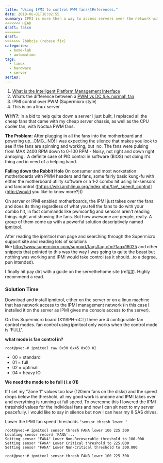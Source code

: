 ```yaml
---
title: "Using IPMI to control PWM fans\tReferences:"
date: 2018-06-01T10:02:55
summary: IPMI is more then a way to access servers over the network without them powered up (lights out, out of band etc).  It is an Intelligent Platform Management Interface,  it can be used to interface with the hardware layer in ways the OS can't.  Let's use it  to control some fans.
<<<<<<< HEAD
draft: false
=======
draft:
>>>>>>> 7b0bc1a (rebase fix)
categories:
  - home-lab
  - automation
tags:
  - linux
  - hardware
  - server
series:
---
```


1. [What is the Intelligent Platform Management Interface](https://en.wikipedia.org/wiki/Intelligent_Platform_Management_Interface)
2. Whats the difference between a [PWM vs DC (i.e. normal) fan](http://www.tomshardware.com/answers/id-3151794/confused-pwm-mode-fans-asus-bios.html)
3. IPMI control over PWM (Supermicro style)
4. This is on a linux server

**WHY?**:
In a bid to help quite down a server I just built, I replaced all the cheap fans that came with my cheap server chassis, as well as the CPU cooler fan, with Noctua PWM fans.

**The Problem:**
After plugging in all the fans into the motherboard and powering up...OMG...NO! I was expecting the silence that makes you look to see if the fans are spinning and working, but  no. The fans were pulsing from MAX 2400 RPM down to 0-100 RPM - Noisy, not right and down right annoying.  A definite case of PID control in software (BIOS) not doing it's thing and in need of a helping hand.

**Falling down the Rabbit Hole**
On consumer and most workstation motherboards with PWM headers and fans, some fairly basic kung-fu with either the motherboard utility software or a 1-2 combo hit using lm-sensors and fancontrol ([https://wiki.archlinux.org/index.php/fan\_speed\_control](http://would you like to know more?)))

On server or IPMI enabled motherboards, the IPMI just takes over the fans and does its thing regardless of what you tell the fans to do with your combo hit, in fact commands like pwmconfig and sensors aren't reading things right and showing the fans. But how awesome are people, really. A group of them come up with a powerful solution descriptively named [ipmitool](https://github.com/ipmitool/ipmitool).

After reading the ipmitool man page and searching through the Supermicro support site and reading lots of solutions like <http://www.supermicro.com/support/faqs/faq.cfm?faq=18025> and other snippets that pointed to this was the way I was going to quite the beast but nothing was working and IPMI would take control (as it should...to a degree, pun intended).

I finally hit pay dirt with a guide on the servethehome site (ref[#3](https://forums.servethehome.com/index.php?resources/supermicro-x9-x10-x11-fan-speed-control.20/)). Highly recommend a read.

### Solution Time
Download and install ipmitool, either on the server or on a linux machine that has network access to the IPMI management network (in this case I installed it on the server as IPMI gives me console access to the server).

On this Supermicro board (X11SPH-nCT) there are 4 configurable fan control modes. fan control using ipmitool only works when the control mode is 'FULL'.

**what mode is fan control in?**
```
root@pve:~# ipmitool raw 0x30 0x45 0x00 02
```

- 00 = standard
- 01 = full
- 02 = optimal
- 04 = heavy IO

**We need the mode to be full ( i.e 01)**

If I set my "Zone 1" values too low (120mm fans on the disks) and the speed drops below the threshold, all my good work is undone and IPMI takes over and everything is running at full speed. To overcome this I lowered the IPMI threshold values for the individual fans and now I can sit next to my server peacefully. I would like to say in silence but now I can hear my 8 SAS drives.

Lower the IPMI fan speed thresholds
`"sensor thresh lower "`

```
root@pve:~# ipmitool sensor thresh FANA lower 100 225 300
Locating sensor record 'FANA'...
Setting sensor "FANA" Lower Non-Recoverable threshold to 100.000
Setting sensor "FANA" Lower Critical threshold to 225.000
Setting sensor "FANA" Lower Non-Critical threshold to 300.000

root@pve:~# ipmitool sensor thresh FANB lower 100 225 300

```


